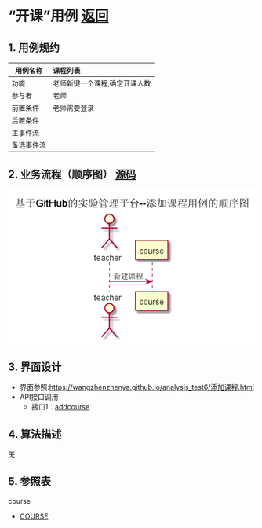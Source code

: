 ﻿# “开课”用例 [返回](../README.md)
## 1. 用例规约

|用例名称|课程列表|
|-------|:-------------|
|功能|老师新键一个课程,确定开课人数|
|参与者|老师|
|前置条件|老师需要登录|
|后置条件| |
|主事件流| |
|备选事件流| |

## 2. 业务流程（顺序图） [源码](../src/开课.puml)
![sequence1](../图片/开课.png) 

## 3. 界面设计
- 界面参照:https://wangzhenzhenya.github.io/analysis_test6/添加课程.html
- API接口调用
    - 接口1：[addcourse](../接口/addCourse.md) 

## 4. 算法描述
无
    
## 5. 参照表
course
- [COURSE](../数据库设计.md/#COURSE)